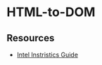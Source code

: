 # HTML-to-DOM


## Resources
- [Intel Instristics Guide](https://www.intel.com/content/www/us/en/docs/intrinsics-guide/index.html#ig_expand=13,40&avxnewtechs=AVX,AVX2)